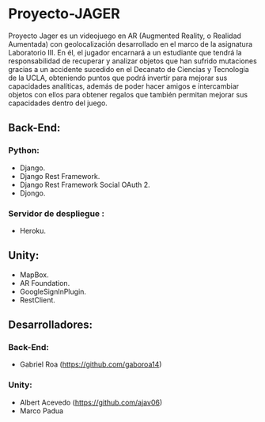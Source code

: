 # Proyecto-JAGER
Proyecto Jager es un videojuego en AR (Augmented Reality, o Realidad Aumentada) con geolocalización desarrollado en el marco de la asignatura Laboratorio III. En él, el jugador encarnará a un estudiante que tendrá la responsabilidad de recuperar y analizar objetos que han sufrido mutaciones gracias a un accidente sucedido en el Decanato de Ciencias y Tecnología de la UCLA, obteniendo puntos que podrá invertir para mejorar sus capacidades analíticas, además de poder hacer amigos e intercambiar objetos con ellos para obtener regalos que también permitan mejorar sus capacidades dentro del juego.

## Back-End: 
### Python:
* Django.
* Django Rest Framework.
* Django Rest Framework Social OAuth 2.
* Djongo.

### Servidor de despliegue :
* Heroku.

## Unity:
* MapBox.
* AR Foundation.
* GoogleSignInPlugin.
* RestClient.

## Desarrolladores:
### Back-End:
* Gabriel Roa (https://github.com/gaboroa14)
### Unity:
* Albert Acevedo (https://github.com/ajav06)
* Marco Padua

